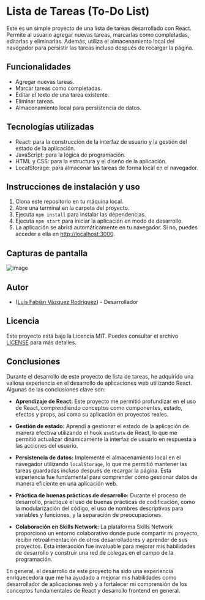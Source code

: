 # Lista de Tareas (To-Do List)

Este es un simple proyecto de una lista de tareas desarrollado con React. Permite al usuario agregar nuevas tareas, marcarlas como completadas, editarlas y eliminarlas. Además, utiliza el almacenamiento local del navegador para persistir las tareas incluso después de recargar la página.

## Funcionalidades

- Agregar nuevas tareas.
- Marcar tareas como completadas.
- Editar el texto de una tarea existente.
- Eliminar tareas.
- Almacenamiento local para persistencia de datos.

## Tecnologías utilizadas

- React: para la construcción de la interfaz de usuario y la gestión del estado de la aplicación.
- JavaScript: para la lógica de programación.
- HTML y CSS: para la estructura y el diseño de la aplicación.
- LocalStorage: para almacenar las tareas de forma local en el navegador.

## Instrucciones de instalación y uso

1. Clona este repositorio en tu máquina local.
2. Abre una terminal en la carpeta del proyecto.
3. Ejecuta `npm install` para instalar las dependencias.
4. Ejecuta `npm start` para iniciar la aplicación en modo de desarrollo.
5. La aplicación se abrirá automáticamente en tu navegador. Si no, puedes acceder a ella en [http://localhost:3000](http://localhost:3000).

## Capturas de pantalla

![image](https://github.com/FabianVaz/to-do-list/assets/99071781/7304d5a1-289a-47d7-ac47-848704aa92f9)

## Autor

- ([Luis Fabián Vázquez Rodríguez](https://github.com/FabianVaz)) - Desarrollador

## Licencia

Este proyecto está bajo la Licencia MIT. Puedes consultar el archivo [LICENSE](LICENSE) para más detalles.

## Conclusiones

Durante el desarrollo de este proyecto de lista de tareas, he adquirido una valiosa experiencia en el desarrollo de aplicaciones web utilizando React. Algunas de las conclusiones clave son:

- **Aprendizaje de React:** Este proyecto me permitió profundizar en el uso de React, comprendiendo conceptos como componentes, estado, efectos y props, así como su aplicación en proyectos reales.

- **Gestión de estado:** Aprendí a gestionar el estado de la aplicación de manera efectiva utilizando el hook `useState` de React, lo que me permitió actualizar dinámicamente la interfaz de usuario en respuesta a las acciones del usuario.

- **Persistencia de datos:** Implementé el almacenamiento local en el navegador utilizando `localStorage`, lo que me permitió mantener las tareas guardadas incluso después de recargar la página. Esta experiencia fue fundamental para comprender cómo gestionar datos de manera eficiente en una aplicación web.

- **Práctica de buenas prácticas de desarrollo:** Durante el proceso de desarrollo, practiqué el uso de buenas prácticas de codificación, como la modularización del código, el uso de nombres descriptivos para variables y funciones, y la separación de preocupaciones.

- **Colaboración en Skills Network:** La plataforma Skills Network proporcionó un entorno colaborativo donde pude compartir mi proyecto, recibir retroalimentación de otros desarrolladores y aprender de sus proyectos. Esta interacción fue invaluable para mejorar mis habilidades de desarrollo y construir una red de colegas en el campo de la programación.

En general, el desarrollo de este proyecto ha sido una experiencia enriquecedora que me ha ayudado a mejorar mis habilidades como desarrollador de aplicaciones web y a fortalecer mi comprensión de los conceptos fundamentales de React y desarrollo frontend en general.


